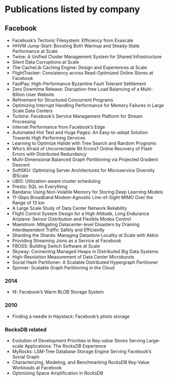 # Publications listed by company
## Facebook
- Facebook’s Tectonic Filesystem: Efficiency from Exascale
- HHVM Jump-Start: Boosting Both Warmup and Steady-State Performance at Scale
- Twine: A Unified Cluster Management System for Shared Infrastructure
- Silent Data Corruptions at Scale
- The CacheLib Caching Engine: Design and Experiences at Scale
- FlightTracker: Consistency across Read-Optimized Online Stores at Facebook
- FastPay: High-Performance Byzantine Fault Tolerant Settlement
- Zero Downtime Release: Disruption-free Load Balancing of a Multi-Billion User Website
- Refinement for Structured Concurrent Programs
- Optimizing Interrupt Handling Performance for Memory Failures in Large Scale Data Centers
- Turbine: Facebook’s Service Management Platform for Stream Processing
- Internet Performance from Facebook’s Edge
- Automated Hot Text and Huge Pages: An Easy-to-adopt Solution Towards High Performing Services
- Learning to Optimize Halide with Tree Search and Random Programs
- Who’s Afraid of Uncorrectable Bit Errors? Online Recovery of Flash Errors with Distributed Redundancy
- Multi-Dimensional Balanced Graph Partitioning via Projected Gradient Descent
- SoftSKU: Optimizing Server Architectures for Microservice Diversity @Scale
- UBIS: Utilization-aware cluster scheduling
- Presto: SQL on Everything
- Bandana: Using Non-Volatile Memory for Storing Deep Learning Models
- 11-Gbps Broadband Modem-Agnostic Line-of-Sight MIMO Over the Range of 13 km
- A Large Scale Study of Data Center Network Reliability
- Flight Control System Design for a High Altitude, Long Endurance Airplane: Sensor Distribution and Flexible Modes Control
- Maelstrom: Mitigating Datacenter-level Disasters by Draining Interdependent Traffic Safely and Efficiently
- Sharding the Shards: Managing Datastore Locality at Scale with Akkio
- Providing Streaming Joins as a Service at Facebook
- FBOSS: Building Switch Software at Scale
- Skyway: Connecting Managed Heaps in Distributed Big Data Systems
- High-Resolution Measurement of Data Center Microbursts
- Social Hash Partitioner: A Scalable Distributed Hypergraph Partitioner
- Spinner: Scalable Graph Partitioning in the Cloud

### 2014
- f4: Facebook’s Warm BLOB Storage System

### 2010
- Finding a needle in Haystack: Facebook’s photo storage

### RocksDB related
- Evolution of Development Priorities in Key-value Stores Serving Large-scale Applications: The RocksDB Experience
- MyRocks: LSM-Tree Database Storage Engine Serving Facebook’s Social Graph
- Characterizing, Modeling, and Benchmarking RocksDB Key-Value Workloads at Facebook
- Optimizing Space Amplification in RocksDB